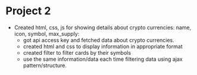 # Project 2

- Created html, css, js for showing details about crypto currencies: name, icon, symbol, max_supply:
    - got api access key and fetched data about crypto currencies.
    - created html and css to display information in appropriate format
    - created filter to filter cards by their symbols
    - use the same information/data each time filtering data using ajax pattern/structure.
